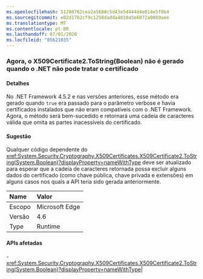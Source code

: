 ```yaml
---
ms.openlocfilehash: 51208762cea2a5688c5d43e5d444d4e014e5f0b4
ms.sourcegitcommit: e02d17b2cf9c1258dadda4810a5e6072a0089aee
ms.translationtype: MT
ms.contentlocale: pt-BR
ms.lasthandoff: 07/01/2020
ms.locfileid: "85621035"
---
```

### <a name="x509certificate2tostringboolean-does-not-throw-now-when-net-cannot-handle-the-certificate"></a>Agora, o X509Certificate2.ToString(Boolean) não é gerado quando o .NET não pode tratar o certificado

#### <a name="details"></a>Detalhes

No .NET Framework 4.5.2 e nas versões anteriores, esse método era gerado quando <code>true</code> era passado para o parâmetro verbose e havia certificados instalados que não eram compatíveis com o .NET Framework. Agora, o método será bem-sucedido e retornará uma cadeia de caracteres válida que omita as partes inacessíveis do certificado.

#### <a name="suggestion"></a>Sugestão

Qualquer código dependente do <xref:System.Security.Cryptography.X509Certificates.X509Certificate2.ToString(System.Boolean)?displayProperty=nameWithType> deve ser atualizado para esperar que a cadeia de caracteres retornada possa excluir alguns dados do certificado (como chave pública, chave privada e extensões) em alguns casos nos quais a API teria sido gerada anteriormente.

| Name    | Valor       |
|:--------|:------------|
| Escopo   |Microsoft Edge|
|Versão|4.6|
|Type|Runtime

#### <a name="affected-apis"></a>APIs afetadas

-<xref:System.Security.Cryptography.X509Certificates.X509Certificate2.ToString(System.Boolean)?displayProperty=nameWithType></li></ul>|
